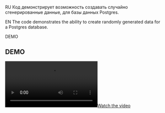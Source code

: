 RU
Код демонстрирует возможность создавать случайно сгенерированные данные, для базы данных Postgres.

EN
The code demonstrates the ability to create randomly generated data for a Postgres database.

DEMO
## DEMO
[![Watch the video](demo.webm)](demo.webm)
